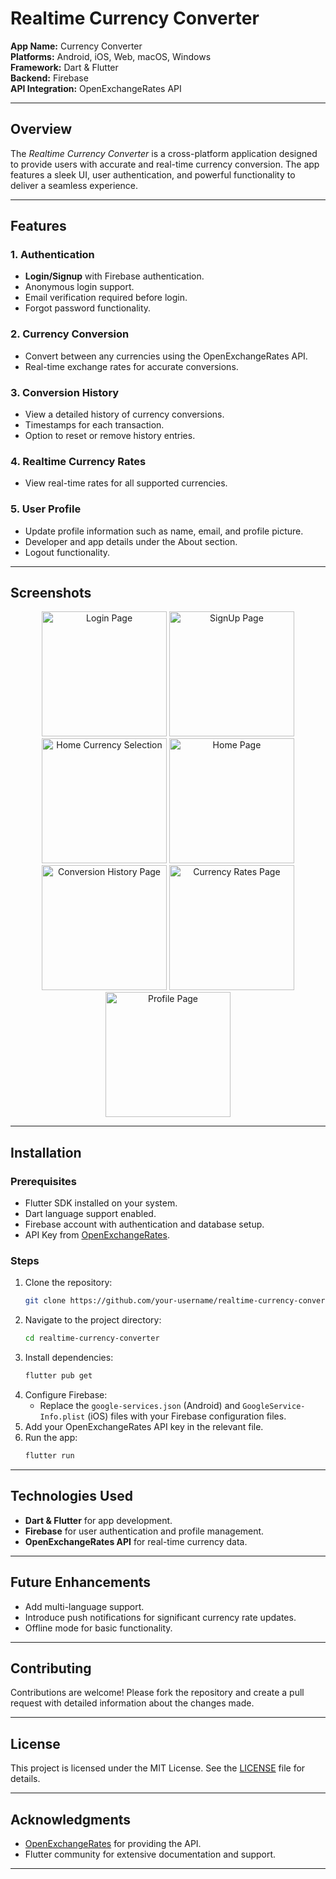 # Realtime Currency Converter

**App Name:** Currency Converter  
**Platforms:** Android, iOS, Web, macOS, Windows  
**Framework:** Dart & Flutter  
**Backend:** Firebase  
**API Integration:** OpenExchangeRates API  

---

## Overview
The *Realtime Currency Converter* is a cross-platform application designed to provide users with accurate and real-time currency conversion. The app features a sleek UI, user authentication, and powerful functionality to deliver a seamless experience.

---

## Features

### 1. Authentication
- **Login/Signup** with Firebase authentication.
- Anonymous login support.
- Email verification required before login.
- Forgot password functionality.

### 2. Currency Conversion
- Convert between any currencies using the OpenExchangeRates API.
- Real-time exchange rates for accurate conversions.

### 3. Conversion History
- View a detailed history of currency conversions.
- Timestamps for each transaction.
- Option to reset or remove history entries.

### 4. Realtime Currency Rates
- View real-time rates for all supported currencies.

### 5. User Profile
- Update profile information such as name, email, and profile picture.
- Developer and app details under the About section.
- Logout functionality.

---

## Screenshots

<div align="center">
  <!-- First Row -->
  <img src="https://github.com/shishirahm3d/currency_converter/blob/Version2.0/assets/ui_ss/Login_Page.png" alt="Login Page" width="200">
  <img src="https://github.com/shishirahm3d/currency_converter/blob/Version2.0/assets/ui_ss/SignUp_Page.png" alt="SignUp Page" width="200">
  <img src="https://github.com/shishirahm3d/currency_converter/blob/Version2.0/assets/ui_ss/Home_Currency_Selection.png" alt="Home Currency Selection" width="200">
  
  <!-- Second Row -->
  <img src="https://github.com/shishirahm3d/currency_converter/blob/Version2.0/assets/ui_ss/Home_Page.png" alt="Home Page" width="200">
  <img src="https://github.com/shishirahm3d/currency_converter/blob/Version2.0/assets/ui_ss/Conversion_History_Page.png" alt="Conversion History Page" width="200">
  <img src="https://github.com/shishirahm3d/currency_converter/blob/Version2.0/assets/ui_ss/Currency_Rates_Page.png" alt="Currency Rates Page" width="200">
  <img src="https://github.com/shishirahm3d/currency_converter/blob/Version2.0/assets/ui_ss/Profile_Page.png" alt="Profile Page" width="200">
  
</div>

---

## Installation

### Prerequisites
- Flutter SDK installed on your system.
- Dart language support enabled.
- Firebase account with authentication and database setup.
- API Key from [OpenExchangeRates](https://openexchangerates.org/).

### Steps
1. Clone the repository:
   ```bash
   git clone https://github.com/your-username/realtime-currency-converter.git
   ```
2. Navigate to the project directory:
   ```bash
   cd realtime-currency-converter
   ```
3. Install dependencies:
   ```bash
   flutter pub get
   ```
4. Configure Firebase:
   - Replace the `google-services.json` (Android) and `GoogleService-Info.plist` (iOS) files with your Firebase configuration files.
5. Add your OpenExchangeRates API key in the relevant file.
6. Run the app:
   ```bash
   flutter run
   ```

---

## Technologies Used
- **Dart & Flutter** for app development.
- **Firebase** for user authentication and profile management.
- **OpenExchangeRates API** for real-time currency data.

---

## Future Enhancements
- Add multi-language support.
- Introduce push notifications for significant currency rate updates.
- Offline mode for basic functionality.

---

## Contributing
Contributions are welcome! Please fork the repository and create a pull request with detailed information about the changes made.

---

## License
This project is licensed under the MIT License. See the [LICENSE](LICENSE) file for details.

---

## Acknowledgments
- [OpenExchangeRates](https://openexchangerates.org/) for providing the API.
- Flutter community for extensive documentation and support.

---
